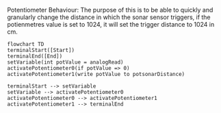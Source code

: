 Potentiometer Behaviour: The purpose of this is to be able to quickly and granularly change the distance in which the sonar sensor triggers, if the potienmetres value is set to 1024, it will set the trigger distance to 1024 in cm.

```mermaid
flowchart TD
terminalStart([Start])
terminalEnd([End])
setVariable(int potValue = analogRead)
activatePotentiometer0(if potValue => 0)
activatePotentiometer1(write potValue to potsonarDistance)

terminalStart --> setVariable
setVariable --> activatePotentiometer0
activatePotentiometer0 --> activatePotentiometer1
activatePotentiometer1 --> terminalEnd
```
